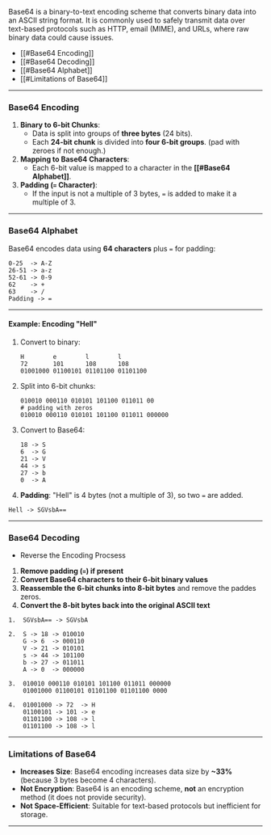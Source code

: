Base64 is a binary-to-text encoding scheme that converts binary data into an ASCII string format. It is commonly used to safely transmit data over text-based protocols such as HTTP, email (MIME), and URLs, where raw binary data could cause issues.
- [[#Base64 Encoding]]
- [[#Base64 Decoding]]
- [[#Base64 Alphabet]]
- [[#Limitations of Base64]]
---
### **Base64 Encoding**
1. **Binary to 6-bit Chunks**:
    - Data is split into groups of **three bytes** (24 bits).
    - Each **24-bit chunk** is divided into **four 6-bit groups**. (pad with zeroes if not enough.)
2. **Mapping to Base64 Characters**:
    - Each 6-bit value is mapped to a character in the **[[#Base64 Alphabet]]**.
3. **Padding (`=` Character)**:
    - If the input is not a multiple of 3 bytes, `=` is added to make it a multiple of 3.
---
### **Base64 Alphabet**
Base64 encodes data using **64 characters** plus `=` for padding:
```
0-25  -> A-Z
26-51 -> a-z
52-61 -> 0-9
62    -> +
63    -> /
Padding -> =
```
---
#### **Example: Encoding "Hell"**
1. Convert to binary:
    ```
    H        e        l        l
    72       101      108      108
	01001000 01100101 01101100 01101100
    ```
2. Split into 6-bit chunks:
	```
    010010 000110 010101 101100 011011 00
    # padding with zeros
    010010 000110 010101 101100 011011 000000
    ```
3. Convert to Base64:
    ```
    18 -> S
    6  -> G
    21 -> V
    44 -> s
    27 -> b
    0  -> A
    ```
4. **Padding**: "Hell" is 4 bytes (not a multiple of 3), so two  `=` are added.
```
Hell -> SGVsbA==
```
---
### **Base64 Decoding**
- Reverse the Encoding Procsess
1. **Remove padding (`=`) if present**
2. **Convert Base64 characters to their 6-bit binary values**
3. **Reassemble the 6-bit chunks into 8-bit bytes** and remove the paddes zeros.
4. **Convert the 8-bit bytes back into the original ASCII text**

```
1.  SGVsbA== -> SGVsbA
    
2.  S -> 18 -> 010010
    G -> 6  -> 000110
    V -> 21 -> 010101
    s -> 44 -> 101100
    b -> 27 -> 011011
    A -> 0  -> 000000

3.  010010 000110 010101 101100 011011 000000
    01001000 01100101 01101100 01101100 0000

4.	01001000 -> 72  -> H
	01100101 -> 101 -> e
	01101100 -> 108 -> l
	01101100 -> 108 -> l
```
---
### **Limitations of Base64**
- **Increases Size**: Base64 encoding increases data size by **~33%** (because 3 bytes become 4 characters).
- **Not Encryption**: Base64 is an encoding scheme, **not** an encryption method (it does not provide security).
- **Not Space-Efficient**: Suitable for text-based protocols but inefficient for storage.
---